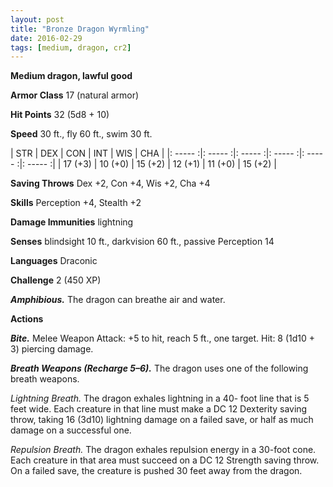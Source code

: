 ```yaml
---
layout: post
title: "Bronze Dragon Wyrmling"
date: 2016-02-29
tags: [medium, dragon, cr2]
---
```


**Medium dragon, lawful good**

**Armor Class** 17 (natural armor)

**Hit Points** 32 (5d8 + 10)

**Speed** 30 ft., fly 60 ft., swim 30 ft.

|   STR   |   DEX   |   CON   |   INT   |   WIS   |   CHA   |
|: ----- :|: ----- :|: ----- :|: ----- :|: ----- :|: ----- :|
| 17 (+3) | 10 (+0) | 15 (+2) | 12 (+1) | 11 (+0) | 15 (+2) |

**Saving Throws** Dex +2, Con +4, Wis +2, Cha +4 

**Skills** Perception +4, Stealth +2 

**Damage Immunities** lightning 

**Senses** blindsight 10 ft., darkvision 60 ft., passive Perception 14 

**Languages** Draconic 

**Challenge** 2 (450 XP)

***Amphibious.*** The dragon can breathe air and water. 

**Actions** 

***Bite.*** Melee Weapon Attack: +5 to hit, reach 5 ft., one target. Hit: 8 (1d10 + 3) piercing damage. 

***Breath Weapons (Recharge 5–6).*** The dragon uses one of the following breath weapons. 

*Lightning Breath.* The dragon exhales lightning in a 40- foot line that is 5 feet wide. Each creature in that line must make a DC 12 Dexterity saving throw, taking 16 (3d10) lightning damage on a failed save, or half as much damage on a successful one.

*Repulsion Breath.* The dragon exhales repulsion energy in a 30-foot cone. Each creature in that area must succeed on a DC 12 Strength saving throw. On a failed save, the creature is pushed 30 feet away from the dragon.